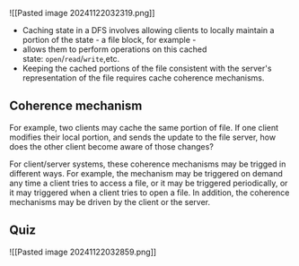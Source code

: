 
![[Pasted image 20241122032319.png]]


- Caching state in a DFS involves allowing clients to locally maintain a portion of the state - a file block, for example - 
- allows them to perform operations on this cached state: `open`/`read`/`write`,etc.
- Keeping the cached portions of the file consistent with the server's representation of the file requires cache coherence mechanisms.

## Coherence mechanism 

For example, two clients may cache the same portion of file. If one client modifies their local portion, and sends the update to the file server, how does the other client become aware of those changes?

For client/server systems, these coherence mechanisms may be trigged in different ways. For example, the mechanism may be triggered on demand any time a client tries to access a file, or it may be triggered periodically, or it may triggered when a client tries to open a file. In addition, the coherence mechanisms may be driven by the client or the server.


## Quiz 

![[Pasted image 20241122032859.png]]
